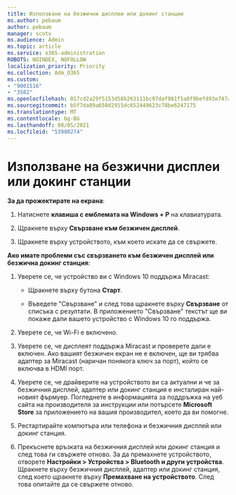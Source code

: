 ```yaml
---
title: Използване на безжични дисплеи или докинг станции
ms.author: pebaum
author: pebaum
manager: scotv
ms.audience: Admin
ms.topic: article
ms.service: o365-administration
ROBOTS: NOINDEX, NOFOLLOW
localization_priority: Priority
ms.collection: Adm_O365
ms.custom:
- "9001516"
- "3582"
ms.openlocfilehash: 017cd2a29f5153d58b263111bc97daf981f5a0f9befd93e747a06c7e22f01cd7
ms.sourcegitcommit: b5f7da89a650d2915dc652449623c78be6247175
ms.translationtype: MT
ms.contentlocale: bg-BG
ms.lasthandoff: 08/05/2021
ms.locfileid: "53980274"
---
```

# <a name="use-wireless-displays-or-docks"></a>Използване на безжични дисплеи или докинг станции

**За да прожектирате на екрана**:

1. Натиснете **клавиша с емблемата на Windows + P** на клавиатурата.

2. Щракнете върху **Свързване към безжичен дисплей**.

3. Щракнете върху устройството, към което искате да се свържете.

**Ако имате проблеми със свързването към безжичен дисплей или безжична докинг станция**:

1. Уверете се, че устройство ви с Windows 10 поддържа Miracast: 

    - Щракнете върху бутона **Старт**.
    
    - Въведете "Свързване" и след това щракнете върху **Свързване** от списъка с резултати. В приложението "Свързване" текстът ще ви покаже дали вашето устройство с Windows 10 го поддържа. 

2. Уверете се, че Wi-Fi е включено. 

3. Уверете се, че дисплеят поддържа Miracast и проверете дали е включен. Ако вашият безжичен екран не е включен, ще ви трябва адаптер за Miracast (наричан понякога ключ за порт), който се включва в HDMI порт.

4. Уверете се, че драйверите на устройството ви са актуални и че за безжичния дисплей, адаптер или докинг станция е инсталиран най-новият фърмуер. Погледнете в информацията за поддръжка на уеб сайта на производителя за инструкции или потърсете **Microsoft Store** за приложението на вашия производител, което да ви помогне.

5. Рестартирайте компютъра или телефона и безжичния дисплей или докинг станция.

6. Прекъснете връзката на безжичния дисплей или докинг станция и след това ги свържете отново. За да премахнете устройството, отворете **Настройки > Устройства > Bluetooth и други устройства**. Щракнете върху безжичния дисплей, адаптер или докинг станция, след което щракнете върху **Премахване на устройството**. След това опитайте да се свържете отново.
